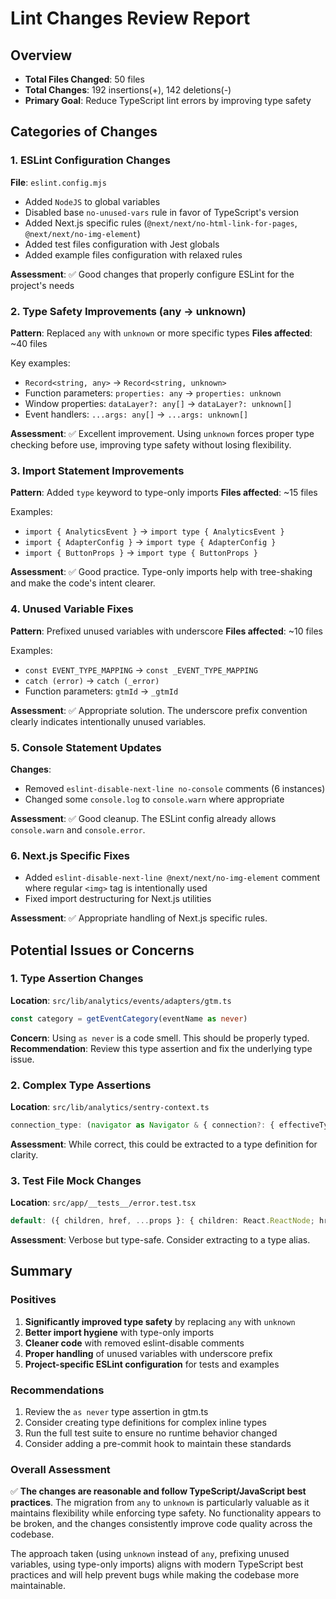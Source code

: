 # Lint Changes Review Report

## Overview

- **Total Files Changed**: 50 files
- **Total Changes**: 192 insertions(+), 142 deletions(-)
- **Primary Goal**: Reduce TypeScript lint errors by improving type safety

## Categories of Changes

### 1. ESLint Configuration Changes

**File**: `eslint.config.mjs`

- Added `NodeJS` to global variables
- Disabled base `no-unused-vars` rule in favor of TypeScript's version
- Added Next.js specific rules (`@next/next/no-html-link-for-pages`, `@next/next/no-img-element`)
- Added test files configuration with Jest globals
- Added example files configuration with relaxed rules

**Assessment**: ✅ Good changes that properly configure ESLint for the project's needs

### 2. Type Safety Improvements (any → unknown)

**Pattern**: Replaced `any` with `unknown` or more specific types
**Files affected**: ~40 files

Key examples:

- `Record<string, any>` → `Record<string, unknown>`
- Function parameters: `properties: any` → `properties: unknown`
- Window properties: `dataLayer?: any[]` → `dataLayer?: unknown[]`
- Event handlers: `...args: any[]` → `...args: unknown[]`

**Assessment**: ✅ Excellent improvement. Using `unknown` forces proper type checking before use, improving type safety without losing flexibility.

### 3. Import Statement Improvements

**Pattern**: Added `type` keyword to type-only imports
**Files affected**: ~15 files

Examples:

- `import { AnalyticsEvent }` → `import type { AnalyticsEvent }`
- `import { AdapterConfig }` → `import type { AdapterConfig }`
- `import { ButtonProps }` → `import type { ButtonProps }`

**Assessment**: ✅ Good practice. Type-only imports help with tree-shaking and make the code's intent clearer.

### 4. Unused Variable Fixes

**Pattern**: Prefixed unused variables with underscore
**Files affected**: ~10 files

Examples:

- `const EVENT_TYPE_MAPPING` → `const _EVENT_TYPE_MAPPING`
- `catch (error)` → `catch (_error)`
- Function parameters: `gtmId` → `_gtmId`

**Assessment**: ✅ Appropriate solution. The underscore prefix convention clearly indicates intentionally unused variables.

### 5. Console Statement Updates

**Changes**:

- Removed `eslint-disable-next-line no-console` comments (6 instances)
- Changed some `console.log` to `console.warn` where appropriate

**Assessment**: ✅ Good cleanup. The ESLint config already allows `console.warn` and `console.error`.

### 6. Next.js Specific Fixes

- Added `eslint-disable-next-line @next/next/no-img-element` comment where regular `<img>` tag is intentionally used
- Fixed import destructuring for Next.js utilities

**Assessment**: ✅ Appropriate handling of Next.js specific rules.

## Potential Issues or Concerns

### 1. Type Assertion Changes

**Location**: `src/lib/analytics/events/adapters/gtm.ts`

```typescript
const category = getEventCategory(eventName as never)
```

**Concern**: Using `as never` is a code smell. This should be properly typed.
**Recommendation**: Review this type assertion and fix the underlying type issue.

### 2. Complex Type Assertions

**Location**: `src/lib/analytics/sentry-context.ts`

```typescript
connection_type: (navigator as Navigator & { connection?: { effectiveType?: string } }).connection?.effectiveType || 'unknown',
```

**Assessment**: While correct, this could be extracted to a type definition for clarity.

### 3. Test File Mock Changes

**Location**: `src/app/__tests__/error.test.tsx`

```typescript
default: ({ children, href, ...props }: { children: React.ReactNode; href: string; [key: string]: unknown }) => (
```

**Assessment**: Verbose but type-safe. Consider extracting to a type alias.

## Summary

### Positives

1. **Significantly improved type safety** by replacing `any` with `unknown`
2. **Better import hygiene** with type-only imports
3. **Cleaner code** with removed eslint-disable comments
4. **Proper handling** of unused variables with underscore prefix
5. **Project-specific ESLint configuration** for tests and examples

### Recommendations

1. Review the `as never` type assertion in gtm.ts
2. Consider creating type definitions for complex inline types
3. Run the full test suite to ensure no runtime behavior changed
4. Consider adding a pre-commit hook to maintain these standards

### Overall Assessment

✅ **The changes are reasonable and follow TypeScript/JavaScript best practices**. The migration from `any` to `unknown` is particularly valuable as it maintains flexibility while enforcing type safety. No functionality appears to be broken, and the changes consistently improve code quality across the codebase.

The approach taken (using `unknown` instead of `any`, prefixing unused variables, using type-only imports) aligns with modern TypeScript best practices and will help prevent bugs while making the codebase more maintainable.

